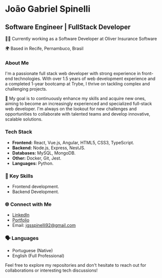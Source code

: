 # João Gabriel Spinelli

## Software Engineer | FullStack Developer

👨‍💻 Currently working as a Software Developer at Oliver Insurance Software

🌍 Based in Recife, Pernambuco, Brasil

### About Me

I'm a passionate full stack web developer with strong experience in front-end technologies. With over 1.5 years of web development experience and a completed 1-year bootcamp at Trybe, I thrive on tackling complex and challenging projects.

🚀 My goal is to continuously enhance my skills and acquire new ones, aiming to become an increasingly experienced and specialized full-stack web developer. I'm always on the lookout for new challenges and opportunities to collaborate with talented teams and develop innovative, scalable solutions.

### Tech Stack

- **Frontend:** React, Vue.js, Angular, HTML5, CSS3, TypeScript.
- **Backend:** Node.js, Express, NestJS.
- **Databases:** MySQL, MongoDB.
- **Other:** Docker, Git, Jest.
- **Languages:** Python.

### 🌟 Key Skills

- Frontend development.
- Backend Development.

### 🌐 Connect with Me

- [LinkedIn](https://www.linkedin.com/in/jgsspinelli)
- [Portfolio](https://sspinelli.github.io/)
- Email: jgsspinelli92@gmail.com

### 🗣️ Languages

- Portuguese (Native)
- English (Full Professional)

Feel free to explore my repositories and don't hesitate to reach out for collaborations or interesting tech discussions!
